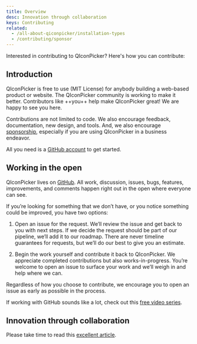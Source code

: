 ```yaml
---
title: Overview
desc: Innovation through collaboration
keys: Contributing
related:
  - /all-about-qiconpicker/installation-types
  - /contributing/sponsor
---
```


Interested in contributing to QIconPicker? Here's how you can contribute:

## Introduction

QIconPicker is free to use (MIT License) for anybody building a web-based product or website. The QIconPicker community is working to make it better. Contributors like ++you++ help make QIconPicker great! We are happy to see you here.

Contributions are not limited to code. We also encourage feedback, documentation, new design, and tools. And, we also encourage [sponsorship](/contributing/sponsor), especially if you are using QIconPicker in a business endeavor.

All you need is a [GitHub account](https://github.com/join) to get started.

## Working in the open

QIconPicker lives on [GitHub](https://github.com/quasarframework/quasar-ui-qiconpicker). All work, discussion, issues, bugs, features, improvements, and comments happen right out in the open where everyone can see.

If you’re looking for something that we don’t have, or you notice something could be improved, you have two options:

1. Open an issue for the request. We’ll review the issue and get back to you with next steps. If we decide the request should be part of our pipeline, we’ll add it to our roadmap. There are never timeline guarantees for requests, but we’ll do our best to give you an estimate.

2. Begin the work yourself and contribute it back to QIconPicker. We appreciate completed contributions but also works-in-progress. You’re welcome to open an issue to surface your work and we’ll weigh in and help where we can.

Regardless of how you choose to contribute, we encourage you to open an issue as early as possible in the process.

If working with GitHub sounds like a lot, check out this [free video series](https://app.egghead.io/playlists/how-to-contribute-to-an-open-source-project-on-github).

## Innovation through collaboration

Please take time to read this [excellent article](https://blogs.vmware.com/opensource/2020/12/01/why-companies-contribute-to-open-source/).
